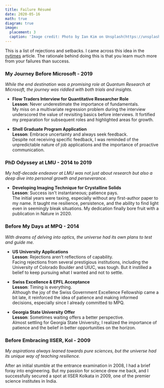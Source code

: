 ```yaml
---
title: Failure Résumé
date: 2020-05-16
math: true
diagram: true
image:
  placement: 3
  caption: 'Image credit: Photo by Ian Kim on Unsplash(https://unsplash.com/photos/gKs6zNil_Ro)'
---
```


This is a list of rejections and setbacks. I came across this idea in the [nytimes](https://www.nytimes.com/2019/02/03/smarter-living/failure-resume.html) article. The rationale behind doing this is that you learn much more from your failures than success. 

### **My Journey Before Microsoft - 2019**

*While the end destination was a promising role at Quantum Research at Microsoft, the journey was riddled with both trials and insights.*

- **Flow Traders Interview for Quantitative Researcher Role**  
  **Lesson**: Never underestimate the importance of fundamentals.  
  My miss on a multivariate regression problem during the interview underscored the value of revisiting basics before interviews. It fortified my preparation for subsequent roles and highlighted areas for growth.

- **Shell Graduate Program Application**  
  **Lesson**: Embrace uncertainty and always seek feedback.  
  Despite not receiving specific feedback, I was reminded of the unpredictable nature of job applications and the importance of proactive communication.

### **PhD Odyssey at LMU - 2014 to 2019**

*My half-decade endeavor at LMU was not just about research but also a deep dive into personal growth and perseverance.*

- **Developing Imaging Technique for Crystalline Solids**  
  **Lesson**: Success isn't instantaneous; patience pays.  
  The initial years were taxing, especially without any first-author paper to my name. It taught me resilience, persistence, and the ability to find light even in seemingly bleak situations. My dedication finally bore fruit with a publication in Nature in 2020.

### **Before My Days at MPQ - 2014**

*With dreams of delving into optics, the universe had its own plans to test and guide me.*

- **US University Applications**  
  **Lesson**: Rejections aren’t reflections of capability.  
  Facing rejections from several prestigious institutions, including the University of Colorado Boulder and UIUC, was tough. But it instilled a belief to keep pursuing what I wanted and not to settle. 

- **Swiss Excellence & EPFL Acceptance**  
  **Lesson**: Timing is everything.  
  Although the joy of the Swiss Government Excellence Fellowship came a bit late, it reinforced the idea of patience and making informed decisions, especially since I already committed to MPQ.

- **Georgia State University Offer**  
  **Lesson**: Sometimes waiting offers a better perspective.  
  Almost settling for Georgia State University, I realized the importance of patience and the belief in better opportunities on the horizon.

### **Before Embracing IISER, Kol - 2009**

*My aspirations always leaned towards pure sciences, but the universe had its unique way of teaching resilience.*
 
After an initial stumble at the entrance examination in 2008, I had a brief foray into engineering. But my passion for science drew me back, and I successfully secured a spot at IISER Kolkata in 2009, one of the premier science institutes in India.

